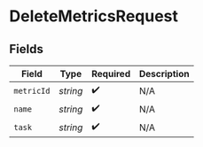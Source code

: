 # DeleteMetricsRequest


## Fields

| Field              | Type               | Required           | Description        |
| ------------------ | ------------------ | ------------------ | ------------------ |
| `metricId`         | *string*           | :heavy_check_mark: | N/A                |
| `name`             | *string*           | :heavy_check_mark: | N/A                |
| `task`             | *string*           | :heavy_check_mark: | N/A                |